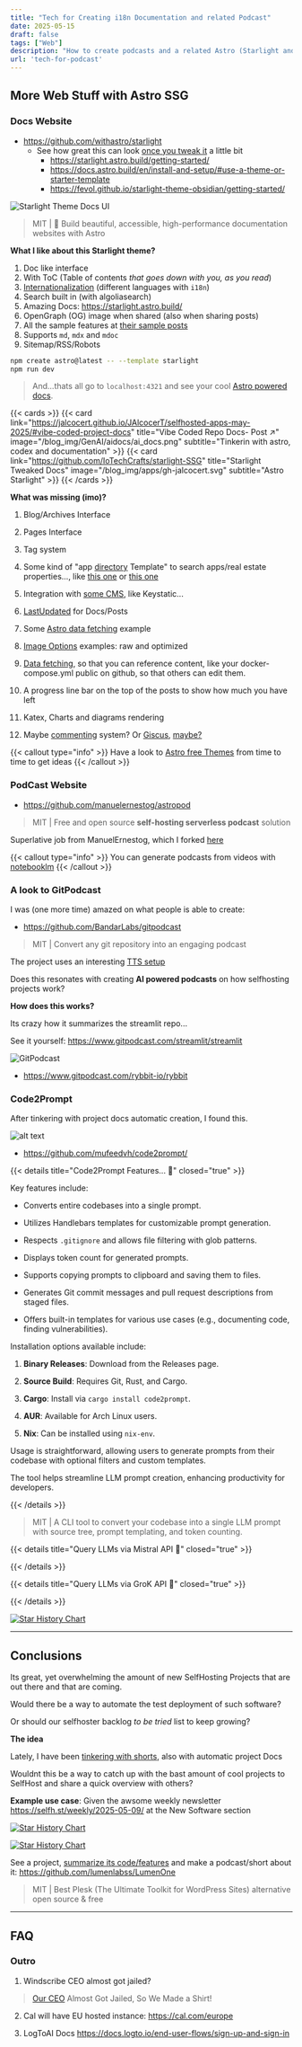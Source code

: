 ```yaml
---
title: "Tech for Creating i18n Documentation and related Podcast"
date: 2025-05-15
draft: false
tags: ["Web"]
description: "How to create podcasts and a related Astro (Starlight and AstroPod) website for them. A look to GitPodcast, Code2Prompt and Research Agents."
url: 'tech-for-podcast'
---
```


## More Web Stuff with Astro SSG

### Docs Website

* https://github.com/withastro/starlight
    * See how great this can look [once you tweak it](https://github.com/IoTechCrafts/starlight-SSG) a little bit 
        * https://starlight.astro.build/getting-started/
        * https://docs.astro.build/en/install-and-setup/#use-a-theme-or-starter-template
        * https://fevol.github.io/starlight-theme-obsidian/getting-started/

![Starlight Theme Docs UI](ic/blog_img/web/fosseng/starlight-docs-sample.png)

> MIT | 🌟 Build beautiful, accessible, high-performance documentation websites with Astro

**What I like about this Starlight theme?**

1. Doc like interface
2. With ToC (Table of contents *that goes down with you, as you read*)
2. [Internationalization](https://docs.astro.build/en/guides/internationalization/) (different languages with `i18n`)
3. Search built in (with algoliasearch)
4. Amazing Docs: https://starlight.astro.build/
5. OpenGraph (OG) image when shared (also when sharing posts)
6. All the sample features at [their sample posts](https://github.com/withastro/starlight/blob/main/docs/src/content/docs/guides/sidebar.mdx)
7. Supports `md`, `mdx` and `mdoc`
8. Sitemap/RSS/Robots

```sh
npm create astro@latest -- --template starlight
npm run dev
```

> And...thats all go to `localhost:4321` and see your cool [Astro powered docs](https://jalcocert.github.io/JAlcocerT/selfhosted-apps-may-2025/#automated-projects-docs).

<!-- ![AI Powered Docs](/blog_img/GenAI/aidocs/ai_docs.png) -->

{{< cards >}}
  {{< card link="https://jalcocert.github.io/JAlcocerT/selfhosted-apps-may-2025/#vibe-coded-project-docs" title="Vibe Coded Repo Docs- Post ↗" image="/blog_img/GenAI/aidocs/ai_docs.png" subtitle="Tinkerin with astro, codex and documentation" >}}
  {{< card link="https://github.com/IoTechCrafts/starlight-SSG" title="Starlight Tweaked Docs" image="/blog_img/apps/gh-jalcocert.svg" subtitle="Astro Starlight" >}}
{{< /cards >}}


**What was missing (imo)?**

1. Blog/Archives Interface
2. Pages Interface
3. Tag system
4. Some kind of "app [directory](https://astro-nomy.vercel.app/blog) Template" to search apps/real estate properties..., like [this one](https://github.com/JAlcocerT/astro-nomy) or [this one](https://github.com/piotrkulpinski/openalternative)

5. Integration with [some CMS](https://docs.astro.build/en/guides/cms/), like Keystatic... 
6. [LastUpdated](https://starlight.astro.build/reference/configuration/#lastupdated) for Docs/Posts
7. Some [Astro data fetching](https://docs.astro.build/en/guides/data-fetching/) example
8. [Image Options](https://docs.astro.build/en/guides/images/) examples: raw and optimized
9. [Data fetching](https://docs.astro.build/en/guides/data-fetching/), so that you can reference content, like your docker-compose.yml public on github, so that others can edit them.
10. A progress line bar on the top of the posts to show how much you have left
11. Katex, Charts and diagrams rendering 
12. Maybe [commenting](https://github.com/JAlcocerT/Docker/tree/main/Web/Comments/Commento) system? Or [Giscus](https://justinjbird.com/blog/2023/adding-comments-to-a-hugo-site-using-giscus/#adding-the-parameters), [maybe?](https://dteather.com/blogs/adding-giscus-discussions-to-astro/)

{{< callout type="info" >}}
Have a look to [Astro free Themes](https://astro.build/themes/11/?search=&price%5B%5D=free) from time to time to get ideas
{{< /callout >}}

### PodCast Website

* https://github.com/manuelernestog/astropod

> MIT | Free and open source **self-hosting serverless podcast** solution

Superlative job from ManuelErnestog, which I forked [here](https://github.com/JAlcocerT/astropod)

{{< callout type="info" >}}
You can generate podcasts from videos with [notebooklm](https://notebooklm.google.com/)
{{< /callout >}}

<!-- 
https://www.youtube.com/watch?v=gQW-NcPVlXQ&t=1669s 
-->


### A look to GitPodcast

I was (one more time) amazed on what people is able to create:

* https://github.com/BandarLabs/gitpodcast

> MIT | Convert any git repository into an engaging podcast

The project uses an interesting [TTS setup](https://jalcocert.github.io/JAlcocerT/photo-video-tinkering/#ai-powered-shorts)

Does this resonates with creating **AI powered podcasts** on how selfhosting projects work?

**How does this works?**

Its crazy how it summarizes the streamlit repo...

See it yourself: https://www.gitpodcast.com/streamlit/streamlit

![GitPodcast](/blog_img/selfh/gitpodcast.png)

* https://www.gitpodcast.com/rybbit-io/rybbit


### Code2Prompt

After tinkering with project docs automatic creation, I found this.


![alt text](/blog_img/GenAI/aidocs/code2prompt.png)


* https://github.com/mufeedvh/code2prompt/

{{< details title="Code2Prompt Features... 📌" closed="true" >}}

Key features include:

- Converts entire codebases into a single prompt.
  
- Utilizes Handlebars templates for customizable prompt generation.
  
- Respects `.gitignore` and allows file filtering with glob patterns.
  
- Displays token count for generated prompts.
  
- Supports copying prompts to clipboard and saving them to files.
  
- Generates Git commit messages and pull request descriptions from staged files.
  
- Offers built-in templates for various use cases (e.g., documenting code, finding vulnerabilities).

Installation options available include:

1. **Binary Releases**: Download from the Releases page.
  
2. **Source Build**: Requires Git, Rust, and Cargo.

3. **Cargo**: Install via `cargo install code2prompt`.

4. **AUR**: Available for Arch Linux users.

5. **Nix**: Can be installed using `nix-env`.

Usage is straightforward, allowing users to generate prompts from their codebase with optional filters and custom templates.

The tool helps streamline LLM prompt creation, enhancing productivity for developers.

{{< /details >}}

> MIT | A CLI tool to convert your codebase into a single LLM prompt with source tree, prompt templating, and token counting.

{{< details title="Query LLMs via Mistral API 📌" closed="true" >}}



{{< /details >}}

{{< details title="Query LLMs via GroK API 📌" closed="true" >}}



{{< /details >}}

[![Star History Chart](https://api.star-history.com/svg?repos=mufeedvh/code2prompt/,BandarLabs/gitpodcast&type=Date)](https://star-history.com/#mufeedvh/code2prompt/&BandarLabs/gitpodcast&type=Date)

---

## Conclusions

Its great, yet overwhelming the amount of new SelfHosting Projects that are out there and that are coming.

Would there be a way to automate the test deployment of such software?

Or should our selfhoster backlog *to be tried* list to keep growing?

**The idea**

Lately, I have been [tinkering with shorts](https://jalcocert.github.io/JAlcocerT/photo-video-tinkering/#shorts), also with automatic project Docs

Wouldnt this be a way to catch up with the bast amount of cool projects to SelfHost and share a quick overview with others?

**Example use case**: Given the awsome weekly newsletter https://selfh.st/weekly/2025-05-09/ at the New Software section


[![Star History Chart](https://api.star-history.com/svg?repos=dcodesdev/LetterSpace,openconstruct/Peersuite,crocofied/PortNote,0PandaDEV/Ziit,cheatsnake/airstation,gelbphoenix/autocaliweb,rmfatemi/bitvoker,operacle/checkcle,ashishjullia/cloudflare-worker-tailscale-monitor,sinandredemption/kath,log-forge/logforge,murtaza-nasir/maestro,kennethsible/mkvpriority,rrbarrero/pass-web,galvez/plainbudget,andomeder/rektube,daquino94/rss-telegram,magweter/spacepad,kugie-app/summit,muliswilliam/webhook-tester&type=Date)](https://star-history.com/#dcodesdev/LetterSpace&openconstruct/Peersuite&crocofied/PortNote&0PandaDEV/Ziit&cheatsnake/airstation&gelbphoenix/autocaliweb&rmfatemi/bitvoker&operacle/checkcle&ashishjullia/cloudflare-worker-tailscale-monitor&sinandredemption/kath&log-forge/logforge&murtaza-nasir/maestro&kennethsible/mkvpriority&rrbarrero/pass-web&galvez/plainbudget&andomeder/rektube&daquino94/rss-telegram&magweter/spacepad&kugie-app/summit&muliswilliam/webhook-tester&type=Date)

[![Star History Chart](https://api.star-history.com/svg?repos=ChrispyBacon-dev/DockFlare,kyantech/Palmr,crocofied/PortNote,electh/ReactFlux,LizardByte/Sunshine&type=Date)](https://star-history.com/#ChrispyBacon-dev/DockFlare&kyantech/Palmr&crocofied/PortNote&electh/ReactFlux&LizardByte/Sunshine&type=Date)

See a project, [summarize its code/features](https://fossengineer.com/selfhosting-lumenone/) and make a podcast/short about it: https://github.com/lumenlabss/LumenOne

> MIT | Best Plesk (The Ultimate Toolkit for WordPress Sites) alternative open source & free 

<!-- https://adsense.google.com/adsense/u/0/pub-1816803660718163/payments -->

---

## FAQ

### Outro 

1. Windscribe CEO almost got jailed?

> [Our CEO](https://windscribe.com/blog/windscribe-greek-court-case/) Almost Got Jailed, So We Made a Shirt!

2. Cal will have EU hosted instance: https://cal.com/europe

3. LogToAI Docs https://docs.logto.io/end-user-flows/sign-up-and-sign-in